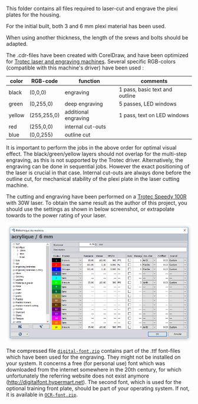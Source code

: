 This folder contains all files required to laser-cut and engrave the plexi plates for the housing.

For the initial built, both 3 and 6 mm plexi material has been used.

When using another thickness, the length of the srews and bolts should be adapted.

The .cdr-files have been created with CorelDraw, and have been optimized for [Trotec laser and engraving machines](https://www.troteclaser.com/en/). Several specific RGB-colors (compatible with this machine's driver) have been used :

color  | RGB-code    | function             | comments
-------|-------------|----------------------|---------
black  | (0,0,0)     | engraving            | 1 pass, basic text and outline
green  | (0,255,0)   | deep engraving       | 5 passes, LED windows
yellow | (255,255,0) | additional engraving | 1 pass, text on LED windows
red    | (255,0,0)   | internal cut-outs    |
blue   | (0,0,255)   | outline cut          |

It is important to perform the jobs in the above order for optimal visual effect. The black/green/yellow layers should not overlap for the multi-step engraving, as this is not supported by the Trotec driver. Alternatively, the engraving can be done in sequential jobs. However the exact positioning of the laser is crucial in that case. Internal cut-outs are always done before the outline cut, for mechanical stability of the plexi plate in the laser cutting machine.

The cutting and engraving have been performed on a [Trotec Speedy 100R](https://www.troteclaser.com/en/laser-machines/laser-engravers-speedy-series/) with 30W laser. To obtain the same result as the author of this project, you should use the settings as shown in below screenshot, or extrapolate towards to the power rating of your laser.

![Trotec settings 6mm](../images/trotec_settings_6mm.png)

The compressed file [```digital-font.zip```](digital-font.zip) contains part of the .ttf font-files which have been used for the engraving. They might not be installed on your system. It concerns a free (for personal use) font which was downloaded from the internet somewhere in the 20th century, for which unfortunately the referring website does not exist anymore (http://digitalfont.hypermart.net). The second font, which is used for the optional training front plate, should be part of your operating system. If not, it is available in [```OCR-font.zip```](OCR-font.zip).
